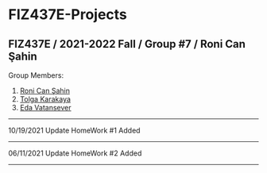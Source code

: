 # FIZ437E-Projects
FIZ437E / 2021-2022 Fall / Group #7 / Roni Can Şahin
---


Group Members:

1. [Roni Can Şahin](https://github.com/Ronican)
2. [Tolga Karakaya](https://github.com/karakayatolga)
3. [Eda Vatansever](https://github.com/edavsever)

---
10/19/2021 Update
  HomeWork #1 Added
  
---
06/11/2021 Update
  HomeWork #2 Added

---
